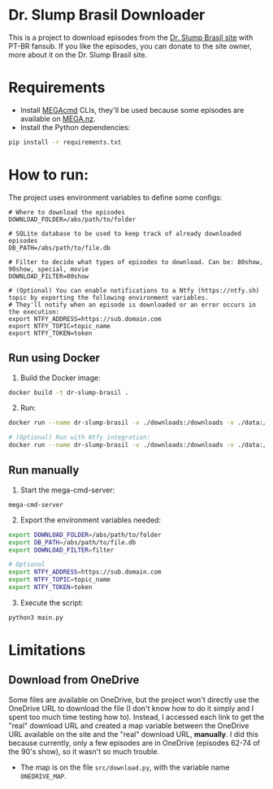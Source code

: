 # Dr. Slump Brasil Downloader
This is a project to download episodes from the [Dr. Slump Brasil site](https://drslumpbrasil.blogspot.com) with PT-BR fansub. If you like the episodes, you can donate to the site owner, more about it on the Dr. Slump Brasil site.

# Requirements
- Install [MEGAcmd](https://github.com/meganz/MEGAcmd) CLIs, they'll be used because some episodes are available on [MEGA.nz](https://mega.nz).
- Install the Python dependencies:
```sh
pip install -r requirements.txt
```

# How to run:
The project uses environment variables to define some configs:
```
# Where to download the episodes 
DOWNLOAD_FOLDER=/abs/path/to/folder

# SQLite database to be used to keep track of already downloaded episodes
DB_PATH=/abs/path/to/file.db

# Filter to decide what types of episodes to download. Can be: 80show, 90show, special, movie
DOWNLOAD_FILTER=80show

# (Optional) You can enable notifications to a Ntfy (https://ntfy.sh) topic by exporting the following environment variables.
# They'll notify when an episode is downloaded or an error occurs in the execution:
export NTFY_ADDRESS=https://sub.domain.com
export NTFY_TOPIC=topic_name
export NTFY_TOKEN=token
```
## Run using Docker
1. Build the Docker image:
```sh
docker build -t dr-slump-brasil .
```
2. Run:
```sh
docker run --name dr-slump-brasil -v ./downloads:/downloads -v ./data:/data -e DOWNLOAD_FILTER=filter dr-slump-brasil

# (Optional) Run with Ntfy integration:
docker run --name dr-slump-brasil -v ./downloads:/downloads -v ./data:/data -e DOWNLOAD_FILTER=filter -e NTFY_ADDRESS=https://sub.domain.com -e NTFY_TOPIC=topic_name -e NTFY_TOKEN=token dr-slump-brasil
```

## Run manually
1. Start the mega-cmd-server:
```
mega-cmd-server
```
2. Export the environment variables needed:
```sh
export DOWNLOAD_FOLDER=/abs/path/to/folder
export DB_PATH=/abs/path/to/file.db
export DOWNLOAD_FILTER=filter

# Optional
export NTFY_ADDRESS=https://sub.domain.com
export NTFY_TOPIC=topic_name
export NTFY_TOKEN=token
```
3. Execute the script:
```sh
python3 main.py
```

# Limitations
## Download from OneDrive
Some files are available on OneDrive, but the project won't directly use the OneDrive URL to download the file (I don't know how to do it simply and I spent too much time testing how to). Instead, I accessed each link to get the "real" download URL and created a map variable between the OneDrive URL available on the site and the "real" download URL, **manually**. I did this because currently, only a few episodes are in OneDrive (episodes 62-74 of the 90's show), so it wasn't so much trouble.
- The map is on the file `src/download.py`, with the variable name `ONEDRIVE_MAP`.
